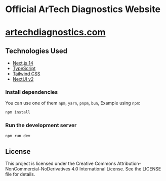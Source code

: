 # Official ArTech Diagnostics Website

# [artechdiagnostics.com](https://artechdiagnostics.com)

## Technologies Used

- [Next.js 14](https://nextjs.org/docs/getting-started)
- [TypeScript](https://www.typescriptlang.org/)
- [Tailwind CSS](https://tailwindcss.com/)
- [NextUI v2](https://nextui.org/)

### Install dependencies

You can use one of them `npm`, `yarn`, `pnpm`, `bun`, Example using `npm`:

```bash
npm install
```

### Run the development server

```bash
npm run dev
```

## License

This project is licensed under the Creative Commons Attribution-NonCommercial-NoDerivatives 4.0 International License. See the LICENSE file for details.
